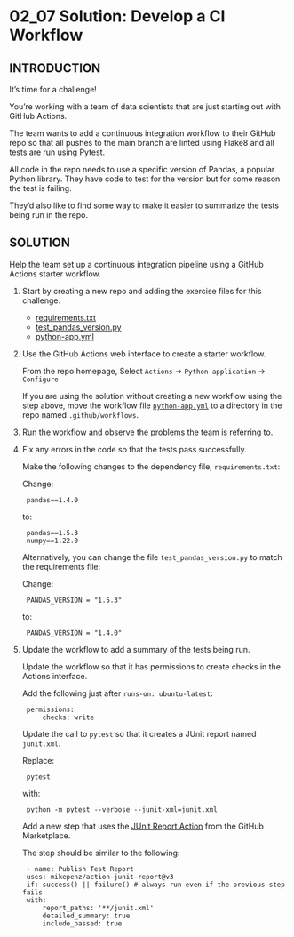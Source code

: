 # 02_07 Solution: Develop a CI Workflow

## INTRODUCTION
It’s time for a challenge!

You’re working with a team of data scientists that are just starting out with GitHub Actions.

The team wants to add a continuous integration workflow to their GitHub repo so that all pushes to the main branch are linted using Flake8 and all tests are run using Pytest.

All code in the repo needs to use a specific version of Pandas, a popular Python library. They have code to test for the version but for some reason the test is failing.

They’d also like to find some way to make it easier to summarize the tests being run in the repo.

## SOLUTION
Help the team set up a continuous integration pipeline using a GitHub Actions starter workflow.

1. Start by creating a new repo and adding the exercise files for this challenge.

    - [requirements.txt](./requirements.txt)
    - [test_pandas_version.py](./test_pandas_version.py)
    - [python-app.yml](./python-app.yml)

1. Use the GitHub Actions web interface to create a starter workflow.

    From the repo homepage, Select `Actions` -> `Python application` -> `Configure`

    If you are using the solution without creating a new workflow using the step above, move the workflow file [`python-app.yml`](./python-app.yml) to a directory in the repo named `.github/workflows`.

1. Run the workflow and observe the problems the team is referring to.

1. Fix any errors in the code so that the tests pass successfully.

    Make the following changes to the dependency file, `requirements.txt`:

    Change:

        pandas==1.4.0

    to:

        pandas==1.5.3
        numpy==1.22.0

    Alternatively, you can change the file `test_pandas_version.py` to match the requirements file:

    Change:

        PANDAS_VERSION = "1.5.3"

    to:

        PANDAS_VERSION = "1.4.0"

1. Update the workflow to add a summary of the tests being run.

    Update the workflow so that it has permissions to create checks in the Actions interface.

    Add the following just after `runs-on: ubuntu-latest`:

        permissions:
            checks: write

    Update the call to `pytest` so that it creates a JUnit report named `junit.xml`.

    Replace:

        pytest

    with:

        python -m pytest --verbose --junit-xml=junit.xml

    Add a new step that uses the [JUnit Report Action](https://github.com/marketplace/actions/junit-report-action) from the GitHub Marketplace.

    The step should be similar to the following:

        - name: Publish Test Report
        uses: mikepenz/action-junit-report@v3
        if: success() || failure() # always run even if the previous step fails
        with:
            report_paths: '**/junit.xml'
            detailed_summary: true
            include_passed: true

